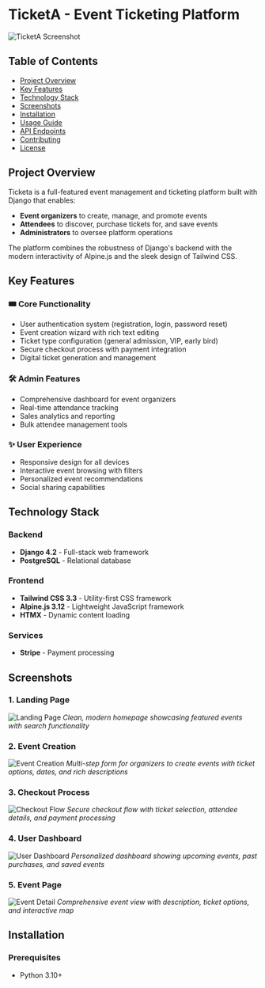 # TicketA - Event Ticketing Platform

![TicketA Screenshot](https://via.placeholder.com/1200x600?text=TicketA+Platform+Showcase)

## Table of Contents
- [Project Overview](#project-overview)
- [Key Features](#key-features)
- [Technology Stack](#technology-stack)
- [Screenshots](#screenshots)
- [Installation](#installation)
- [Usage Guide](#usage-guide)
- [API Endpoints](#api-endpoints)
- [Contributing](#contributing)
- [License](#license)

## Project Overview

Ticketa is a full-featured event management and ticketing platform built with Django that enables:
- **Event organizers** to create, manage, and promote events
- **Attendees** to discover, purchase tickets for, and save events
- **Administrators** to oversee platform operations

The platform combines the robustness of Django's backend with the modern interactivity of Alpine.js and the sleek design of Tailwind CSS.

## Key Features

### 🎟️ Core Functionality
- User authentication system (registration, login, password reset)
- Event creation wizard with rich text editing
- Ticket type configuration (general admission, VIP, early bird)
- Secure checkout process with payment integration
- Digital ticket generation and management

### 🛠️ Admin Features
- Comprehensive dashboard for event organizers
- Real-time attendance tracking
- Sales analytics and reporting
- Bulk attendee management tools

### ✨ User Experience
- Responsive design for all devices
- Interactive event browsing with filters
- Personalized event recommendations
- Social sharing capabilities

## Technology Stack

### Backend
- **Django 4.2** - Full-stack web framework
- **PostgreSQL** - Relational database

### Frontend
- **Tailwind CSS 3.3** - Utility-first CSS framework
- **Alpine.js 3.12** - Lightweight JavaScript framework
- **HTMX** - Dynamic content loading

### Services
- **Stripe** - Payment processing

## Screenshots

### 1. Landing Page
![Landing Page](https://via.placeholder.com/800x450?text=Landing+Page+with+Event+Highlights)
*Clean, modern homepage showcasing featured events with search functionality*

### 2. Event Creation
![Event Creation](https://via.placeholder.com/800x450?text=Event+Creation+Wizard)
*Multi-step form for organizers to create events with ticket options, dates, and rich descriptions*

### 3. Checkout Process
![Checkout Flow](https://via.placeholder.com/800x450?text=Ticket+Checkout+Process)
*Secure checkout flow with ticket selection, attendee details, and payment processing*

### 4. User Dashboard
![User Dashboard](https://via.placeholder.com/800x450?text=User+Account+Dashboard)
*Personalized dashboard showing upcoming events, past purchases, and saved events*

### 5. Event Page
![Event Detail](https://via.placeholder.com/800x450?text=Detailed+Event+Page)
*Comprehensive event view with description, ticket options, and interactive map*

## Installation

### Prerequisites
- Python 3.10+
